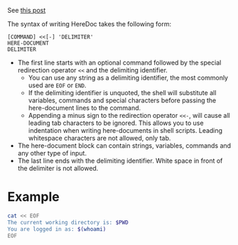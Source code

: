[tags]: # '["bash", "heredoc"]'
[title]: # 'Heredoc in bash'

See [this post](https://linuxize.com/post/bash-heredoc/)

The syntax of writing HereDoc takes the following form:

```
[COMMAND] <<[-] 'DELIMITER'
HERE-DOCUMENT
DELIMITER
```

- The first line starts with an optional command followed by the special redirection operator `<<` and the delimiting identifier.
    - You can use any string as a delimiting identifier, the most commonly used are `EOF` or `END`.
    - If the delimiting identifier is unquoted, the shell will substitute all variables, commands and special characters before passing the here-document lines to the command.
    - Appending a minus sign to the redirection operator `<<-`, will cause all leading tab characters to be ignored. This allows you to use indentation when writing here-documents in shell scripts. Leading whitespace characters are not allowed, only tab.
- The here-document block can contain strings, variables, commands and any other type of input.
- The last line ends with the delimiting identifier. White space in front of the delimiter is not allowed.

# Example

```bash
cat << EOF
The current working directory is: $PWD
You are logged in as: $(whoami)
EOF
```
